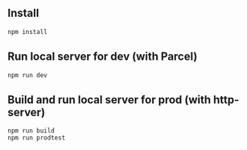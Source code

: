 ## Install

```
npm install
```

## Run local server for dev (with Parcel)

```
npm run dev
```

## Build and run local server for prod (with http-server)

```
npm run build
npm run prodtest
```
